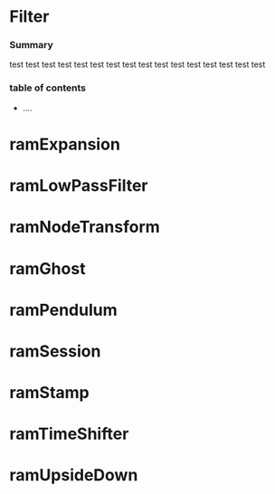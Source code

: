 
# Filter


### Summary

test test test test test test test test test test test test test test test test 

### table of contents
- ....

# ramExpansion
# ramLowPassFilter
# ramNodeTransform
# ramGhost
# ramPendulum
# ramSession
# ramStamp
# ramTimeShifter
# ramUpsideDown
